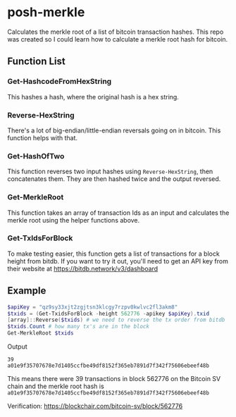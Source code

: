 # posh-merkle
Calculates the merkle root of a list of bitcoin transaction hashes. This repo was created so I could learn how to calculate a merkle root hash for bitcoin.

## Function List

### Get-HashcodeFromHexString
This hashes a hash, where the original hash is a hex string.

### Reverse-HexString
There's a lot of big-endian/little-endian reversals going on in bitcoin. This function helps with that.

### Get-HashOfTwo
This function reverses two input hashes using `Reverse-HexString`, then concatenates them. They are then hashed twice and the output reversed.

### Get-MerkleRoot
This function takes an array of transaction Ids as an input and calculates the merkle root using the helper functions above.

### Get-TxIdsForBlock
To make testing easier, this function gets a list of transactions for a block height from bitdb. If you want to try it out, you'll need to get an API key from their website at https://bitdb.network/v3/dashboard

## Example
```PowerShell
$apiKey = "qz9sy33xjt2zgjtsn3klcgy7rzpv0kwlvc2fl3akm8"
$txids = (Get-TxidsForBlock -height 562776 -apikey $apiKey).txid
[array]::Reverse($txids) # we need to reverse the tx order from bitdb
$txids.Count # how many tx's are in the block
Get-MerkleRoot $txids 
```
Output

```
39
a01e9f35707678e7d1405ccfbe49df8152f365eb7891d7f342f75606ebeef48b
```

This means there were 39 transactions in block 562776 on the Bitcoin SV chain and the merkle root hash is `a01e9f35707678e7d1405ccfbe49df8152f365eb7891d7f342f75606ebeef48b`

Verification: https://blockchair.com/bitcoin-sv/block/562776